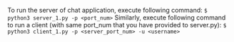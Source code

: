 To run the server of chat application, execute following command:
`$ python3 server_1.py -p <port_num>`
Similarly, execute following command to run a client (with same port_num that you have provided to server.py):
`$ python3 client_1.py -p <server_port_num> -u <username>`
